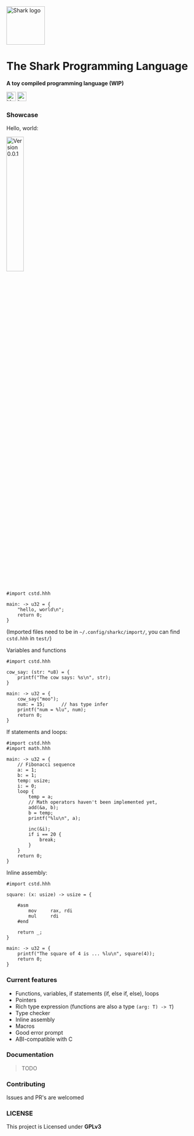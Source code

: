 <img src="https://i.imgur.com/8y53ssF.png" alt="Shark logo" height="100px">

<h1>The Shark Programming Language</h1>

**A toy compiled programming language (WIP)**

<img src="https://i.imgur.com/VBBeGtY.png" alt="Version 0.0.1" height="24px"> <img src="https://i.imgur.com/Mae21iF.png" alt="Language Rust" height="24px">

### Showcase

Hello, world:

<img src="https://i.imgur.com/zAjh2qP.png" alt="Version 0.0.1" width="30%">

```
#import cstd.hhh

main: -> u32 = {
    "hello, world\n";
    return 0;
}
```
(Imported files need to be in `~/.config/sharkc/import/`, you can find `cstd.hhh` in `test/`)

Variables and functions
```
#import cstd.hhh

cow_say: (str: *u8) = {
    printf("The cow says: %s\n", str);
}

main: -> u32 = {
    cow_say("moo");
    num: = 15;      // has type infer
    printf("num = %lu", num);
    return 0;
}
```

If statements and loops:
```
#import cstd.hhh
#import math.hhh

main: -> u32 = {
    // Fibonacci sequence
    a: = 1;
    b: = 1;
    temp: usize;
    i: = 0;
    loop {
        temp = a;
        // Math operators haven't been implemented yet,
        add(&a, b);
        b = temp;
        printf("%lu\n", a);

        inc(&i);
        if i == 20 {
            break;
        }
    }
    return 0;
}
```

Inline assembly:
```
#import cstd.hhh

square: (x: usize) -> usize = {

    #asm
        mov     rax, rdi
        mul     rdi
    #end

    return _;
}

main: -> u32 = {
    printf("The square of 4 is ... %lu\n", square(4));
    return 0;
}
```

### Current features
- Functions, variables, if statements (if, else if, else), loops
- Pointers
- Rich type expression (functions are also a type `(arg: T) -> T`)
- Type checker
- Inline assembly
- Macros
- Good error prompt
- ABI-compatible with C

### Documentation
> TODO

### Contributing
Issues and PR's are welcomed

### LICENSE
This project is Licensed under **GPLv3**
